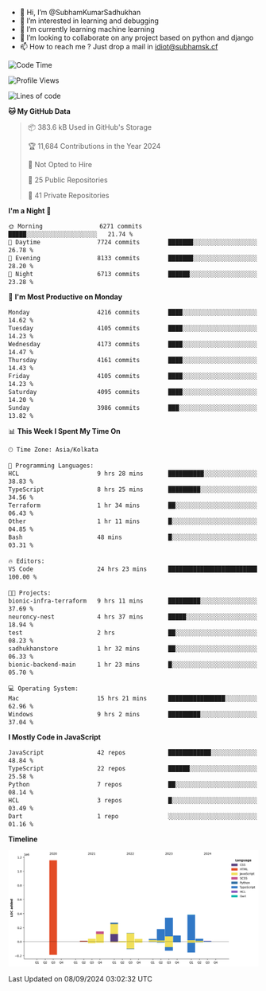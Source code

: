 - 👋 Hi, I’m @SubhamKumarSadhukhan
- 👀 I’m interested in learning and debugging
- 🌱 I’m currently learning machine learning
- 💞️ I’m looking to collaborate on any project based on python and django
- 📫 How to reach me ?
      Just drop a mail in idiot@subhamsk.cf

<!---
SubhamKumarSadhukhan/SubhamKumarSadhukhan is a ✨ special ✨ repository because its `README.md` (this file) appears on your GitHub profile.
You can click the Preview link to take a look at your changes.
--->


<!--START_SECTION:waka-->
![Code Time](http://img.shields.io/badge/Code%20Time-2%2C476%20hrs%2020%20mins-blue)

![Profile Views](http://img.shields.io/badge/Profile%20Views-1-blue)

![Lines of code](https://img.shields.io/badge/From%20Hello%20World%20I%27ve%20Written-2.9%20million%20lines%20of%20code-blue)

**🐱 My GitHub Data** 

> 📦 383.6 kB Used in GitHub's Storage 
 > 
> 🏆 11,684 Contributions in the Year 2024
 > 
> 🚫 Not Opted to Hire
 > 
> 📜 25 Public Repositories 
 > 
> 🔑 41 Private Repositories 
 > 
**I'm a Night 🦉** 

```text
🌞 Morning                6271 commits        █████░░░░░░░░░░░░░░░░░░░░   21.74 % 
🌆 Daytime                7724 commits        ███████░░░░░░░░░░░░░░░░░░   26.78 % 
🌃 Evening                8133 commits        ███████░░░░░░░░░░░░░░░░░░   28.20 % 
🌙 Night                  6713 commits        ██████░░░░░░░░░░░░░░░░░░░   23.28 % 
```
📅 **I'm Most Productive on Monday** 

```text
Monday                   4216 commits        ████░░░░░░░░░░░░░░░░░░░░░   14.62 % 
Tuesday                  4105 commits        ████░░░░░░░░░░░░░░░░░░░░░   14.23 % 
Wednesday                4173 commits        ████░░░░░░░░░░░░░░░░░░░░░   14.47 % 
Thursday                 4161 commits        ████░░░░░░░░░░░░░░░░░░░░░   14.43 % 
Friday                   4105 commits        ████░░░░░░░░░░░░░░░░░░░░░   14.23 % 
Saturday                 4095 commits        ████░░░░░░░░░░░░░░░░░░░░░   14.20 % 
Sunday                   3986 commits        ███░░░░░░░░░░░░░░░░░░░░░░   13.82 % 
```


📊 **This Week I Spent My Time On** 

```text
🕑︎ Time Zone: Asia/Kolkata

💬 Programming Languages: 
HCL                      9 hrs 28 mins       ██████████░░░░░░░░░░░░░░░   38.83 % 
TypeScript               8 hrs 25 mins       █████████░░░░░░░░░░░░░░░░   34.56 % 
Terraform                1 hr 34 mins        ██░░░░░░░░░░░░░░░░░░░░░░░   06.43 % 
Other                    1 hr 11 mins        █░░░░░░░░░░░░░░░░░░░░░░░░   04.85 % 
Bash                     48 mins             █░░░░░░░░░░░░░░░░░░░░░░░░   03.31 % 

🔥 Editors: 
VS Code                  24 hrs 23 mins      █████████████████████████   100.00 % 

🐱‍💻 Projects: 
bionic-infra-terraform   9 hrs 11 mins       █████████░░░░░░░░░░░░░░░░   37.69 % 
neuroncy-nest            4 hrs 37 mins       █████░░░░░░░░░░░░░░░░░░░░   18.94 % 
test                     2 hrs               ██░░░░░░░░░░░░░░░░░░░░░░░   08.23 % 
sadhukhanstore           1 hr 32 mins        ██░░░░░░░░░░░░░░░░░░░░░░░   06.33 % 
bionic-backend-main      1 hr 23 mins        █░░░░░░░░░░░░░░░░░░░░░░░░   05.70 % 

💻 Operating System: 
Mac                      15 hrs 21 mins      ████████████████░░░░░░░░░   62.96 % 
Windows                  9 hrs 2 mins        █████████░░░░░░░░░░░░░░░░   37.04 % 
```

**I Mostly Code in JavaScript** 

```text
JavaScript               42 repos            ████████████░░░░░░░░░░░░░   48.84 % 
TypeScript               22 repos            ██████░░░░░░░░░░░░░░░░░░░   25.58 % 
Python                   7 repos             ██░░░░░░░░░░░░░░░░░░░░░░░   08.14 % 
HCL                      3 repos             █░░░░░░░░░░░░░░░░░░░░░░░░   03.49 % 
Dart                     1 repo              ░░░░░░░░░░░░░░░░░░░░░░░░░   01.16 % 
```



**Timeline**

![Lines of Code chart](https://raw.githubusercontent.com/SubhamKumarSadhukhan/SubhamKumarSadhukhan/main/assets/bar_graph.png)


 Last Updated on 08/09/2024 03:02:32 UTC
<!--END_SECTION:waka-->
